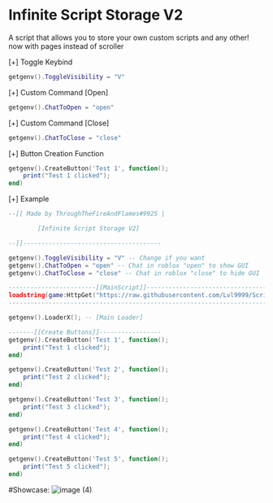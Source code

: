 # Infinite Script Storage V2
A script that allows you to store your own custom scripts and any other! now with pages instead of scroller

[+] Toggle Keybind
```lua
getgenv().ToggleVisibility = "V"
```
[+] Custom Command [Open]
```lua
getgenv().ChatToOpen = "open" 
```
[+] Custom Command [Close]
```lua
getgenv().ChatToClose = "close"
```
[+] Button Creation Function
```lua
getgenv().CreateButton('Test 1', function();
    print("Test 1 clicked");
end)
```
[+] Example
```lua
--[[ Made by ThroughTheFireAndFlames#9925 | 

        [Infinite Script Storage V2]

--]]--------------------------------------

getgenv().ToggleVisibility = "V" -- Change if you want
getgenv().ChatToOpen = "open" -- Chat in roblox "open" to show GUI
getgenv().ChatToClose = "close" -- Chat in roblox "close" to hide GUI

------------------------[[MainScript]]----------------------------------------------------------------
loadstring(game:HttpGet("https://raw.githubusercontent.com/Lvl9999/ScriptStorageV2/main/Universal"))(); 
------------------------------------------------------------------------------------------------------

getgenv().LoaderX(); -- [Main Loader]

-------[[Create Buttons]]-----------------
getgenv().CreateButton('Test 1', function();
    print("Test 1 clicked");
end)

getgenv().CreateButton('Test 2', function();
    print("Test 2 clicked");
end)

getgenv().CreateButton('Test 3', function();
    print("Test 3 clicked");
end)

getgenv().CreateButton('Test 4', function();
    print("Test 4 clicked");
end)

getgenv().CreateButton('Test 5', function();
    print("Test 5 clicked");
end)
```

#Showcase:
![image (4)](https://github.com/Lvl9999/ScriptStorageV2/assets/123672448/1e1b1e08-d5cf-4975-abcd-602ba9aa239c)

